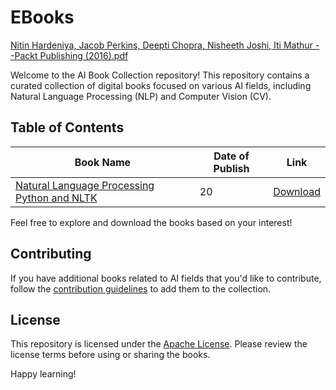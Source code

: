 # EBooks
[Nitin Hardeniya, Jacob Perkins, Deepti Chopra, Nisheeth Joshi, Iti Mathur - -Packt Publishing (2016).pdf]()

Welcome to the AI Book Collection repository! This repository contains a curated collection of digital books focused on various AI fields, including Natural Language Processing (NLP) and Computer Vision (CV).

## Table of Contents

| Book Name                                 | Date of Publish | Link                                        |
| ----------------------------------------- | --------------- | ------------------------------------------- |
| [Natural Language Processing Python and NLTK](#) | 20 | [Download]([#](https://github.com/Basel-anaya/EBooks/files/14029203/Nitin.Hardeniya.Jacob.Perkins.Deepti.Chopra.Nisheeth.Joshi.Iti.Mathur.-.Natural.Language.Processing_.Python.and.NLTK-Packt.Publishing.2016.pdf))  |

Feel free to explore and download the books based on your interest!

## Contributing

If you have additional books related to AI fields that you'd like to contribute, follow the [contribution guidelines](CONTRIBUTING.md) to add them to the collection.

## License

This repository is licensed under the [Apache License](LICENSE). Please review the license terms before using or sharing the books.

Happy learning!
